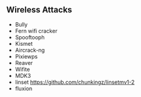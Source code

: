 ## Wireless Attacks

- Bully
- Fern wifi cracker
- Spooftooph
- Kismet
- Aircrack-ng
- Pixiewps
- Reaver
- Wifite
- MDK3
- linset https://github.com/chunkingz/linsetmv1-2  
- fluxion
